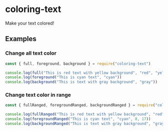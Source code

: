 # coloring-text

Make your text colored!

## Examples

### Change all text color

```js
const { full, foreground, background } = require("coloring-text")

console.log(full("This is red text with yellow background", "red", "yellow"))
console.log(foreground("This is cyan text", "cyan"))
console.log(background("This is text with gray background", "gray"))
```

### Change text color in range

```js
const { fullRanged, foregroundRanged, backgroundRanged } = require("coloring-text")

console.log(fullRanged("This is red text with yellow background", "red", "yellow", 0, 4))
console.log(foregroundRanged("This is cyan text", "cyan", 8, 17))
console.log(backgroundRanged("This is text with gray background", "gray", 18, 33))
```